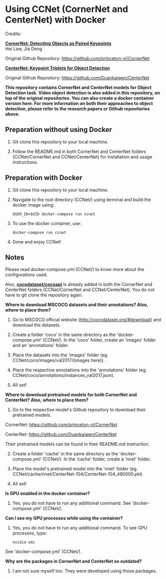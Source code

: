 # Using CCNet (CornerNet and CenterNet) with Docker
Credits:

[**CornerNet: Detecting Objects as Paired Keypoints**](https://arxiv.org/abs/1808.01244)  
Hei Law, Jia Deng

Original Github Repository: https://github.com/princeton-vl/CornerNet

[**CenterNet: Keypoint Triplets for Object Detection**](https://arxiv.org/abs/1904.08189)

Original Github Repository: https://github.com/Duankaiwen/CenterNet

**This repository contains CornerNet and CenterNet models for Object Detection task. Video object detection is also added in this repository, on top of the original repositories. You can also create a docker container version here. For more information on both their approaches to object detection, please refer to the research papers or Github repositories above.**

## Preparation without using Docker

1. Git clone this repository to your local machine.

2. Follow the README.md in both CornerNet and CenterNet folders (CCNet/CornerNet and CCNet/CenterNet) for installation and usage instructions.

## Preparation with Docker

1. Git clone this repository to your local machine.

2. Navigate to the root directory (CCNet/) using terminal and build the docker image using:

    ```
    USER_ID=$UID docker-compose run ccnet
    ```

3. To use the docker container, use:

    ```
    docker-compose run ccnet
    ```

4. Done and enjoy CCNet!

## Notes

Please read docker-compose.yml (CCNet/) to know more about the configurations used. 

Also, [**cocodataset/cocoapi**](https://github.com/cocodataset/cocoapi) is already added in both the CornerNet and CenterNet folders (CCNet/CornerNet and CCNet/CenterNet). You do not have to git clone the repository again.

**Where to download MSCOCO datasets and their annotations? Also, where to place them?**

1. Go to MSCOCO official website (http://cocodataset.org/#download) and download the datasets.

2. Create a folder 'coco' in the same directory as the 'docker-compose.yml' (CCNet/). In the 'coco' folder, create an 'images' folder and an 'annotations' folder.

3. Place the datasets into the 'images' folder (eg. CCNet/coco/images/val2017/(images here)).

4. Place the respective annotations into the 'annotations' folder (eg. CCNet/coco/annotations/instances_val2017.json).

5. All set!

**Where to download pretrained models for both CornerNet and CenterNet? Also, where to place them?**

1. Go to the respective model's Github repository to download their pretrained models.

CornerNet: https://github.com/princeton-vl/CornerNet

CenterNet: https://github.com/Duankaiwen/CenterNet

Their pretrained models can be found in their README.md instruction.

2. Create a folder 'cache' in the same directory as the 'docker-compose.yml' (CCNet/). In the 'cache' folder, create a 'nnet' folder.

3. Place the model's pretrained model into the 'nnet' folder (eg. CCNet/cache/nnet/CenterNet-104/CenterNet-104_480000.pkl)

4. All set!

**Is GPU enabled in the docker container?**

1. Yes, you do not have to run any additional command. See 'docker-compose.yml' (CCNet/).

**Can I see my GPU processes while using the container?**

1. Yes, you do not have to run any additional command. To see GPU processes, type:

    ```
    nvidia-smi
    ```

See 'docker-compose.yml' (CCNet/).

**Why are the packages in CornerNet and CenterNet so outdated?**

1. I am not sure myself too. They were developed using those packages.